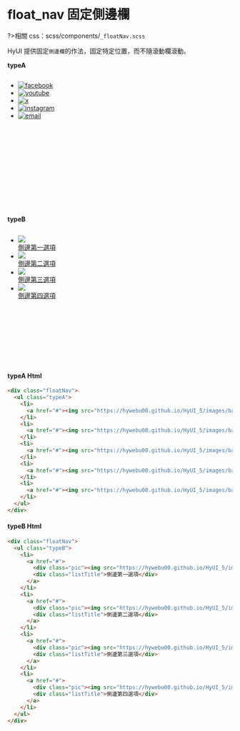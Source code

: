 # float_nav 固定側邊欄

?>相關 css：scss/components/`_floatNav.scss`

HyUI 提供固定`側邊欄`的作法，固定特定位置，而不隨滾動欄滾動。

<!-- panels:start -->
<!-- div:left-panel -->

**typeA**

<div class="demo">
<div class="floatNav">
  <ul class="typeA">
    <li>
      <a href="#"><img src="https://hywebu00.github.io/HyUI_5/images/basic/icon/share/facebook.svg" alt="facebook" /></a>
    </li>
    <li>
      <a href="#"><img src="https://hywebu00.github.io/HyUI_5/images/basic/icon/share/youtube.svg" alt="youtube" /></a>
    </li>
    <li>
      <a href="#"><img src="https://hywebu00.github.io/HyUI_5/images/basic/icon/share/x.svg" alt="x" /></a>
    </li>
    <li>
      <a href="#"><img src="https://hywebu00.github.io/HyUI_5/images/basic/icon/share/instagram.svg" alt="instagram" /></a>
    </li>
    <li>
      <a href="#"><img src="https://hywebu00.github.io/HyUI_5/images/basic/icon/share/email.svg" alt="email" /></a>
    </li>
  </ul>
</div>
</div>

<!-- div:right-panel -->

**typeB**

<div class="demo">
<div class="floatNav">
  <ul class="typeB">
    <li>
      <a href="#">
        <div class="pic"><img src="https://hywebu00.github.io/HyUI_5/images/basic/icon/grid_w.svg" /></div>
        <div class="listTitle">側邊第一選項</div>
      </a>
    </li>
    <li>
      <a href="#">
        <div class="pic"><img src="https://hywebu00.github.io/HyUI_5/images/basic/icon/setting_w.svg" /></div>
        <div class="listTitle">側邊第二選項</div>
      </a>
    </li>
    <li>
      <a href="#">
        <div class="pic"><img src="https://hywebu00.github.io/HyUI_5/images/basic/icon/home_w.svg" /></div>
        <div class="listTitle">側邊第三選項</div>
      </a>
    </li>
    <li>
      <a href="#">
        <div class="pic"><img src="https://hywebu00.github.io/HyUI_5/images/basic/icon/heart_w.svg" /></div>
        <div class="listTitle">側邊第四選項</div>
      </a>
    </li>
  </ul>
</div>
</div>

<!-- panels:end -->
<!-- tabs:start -->

#### **typeA Html**

```html
<div class="floatNav">
  <ul class="typeA">
    <li>
      <a href="#"><img src="https://hywebu00.github.io/HyUI_5/images/basic/icon/share/facebook.svg" alt="facebook" /></a>
    </li>
    <li>
      <a href="#"><img src="https://hywebu00.github.io/HyUI_5/images/basic/icon/share/youtube.svg" alt="youtube" /></a>
    </li>
    <li>
      <a href="#"><img src="https://hywebu00.github.io/HyUI_5/images/basic/icon/share/x.svg" alt="x" /></a>
    </li>
    <li>
      <a href="#"><img src="https://hywebu00.github.io/HyUI_5/images/basic/icon/share/instagram.svg" alt="instagram" /></a>
    </li>
    <li>
      <a href="#"><img src="https://hywebu00.github.io/HyUI_5/images/basic/icon/share/email.svg" alt="email" /></a>
    </li>
  </ul>
</div>
```

#### **typeB Html**

```html
<div class="floatNav">
  <ul class="typeB">
    <li>
      <a href="#">
        <div class="pic"><img src="https://hywebu00.github.io/HyUI_5/images/basic/icon/grid_w.svg" /></div>
        <div class="listTitle">側邊第一選項</div>
      </a>
    </li>
    <li>
      <a href="#">
        <div class="pic"><img src="https://hywebu00.github.io/HyUI_5/images/basic/icon/setting_w.svg" /></div>
        <div class="listTitle">側邊第二選項</div>
      </a>
    </li>
    <li>
      <a href="#">
        <div class="pic"><img src="https://hywebu00.github.io/HyUI_5/images/basic/icon/home_w.svg" /></div>
        <div class="listTitle">側邊第三選項</div>
      </a>
    </li>
    <li>
      <a href="#">
        <div class="pic"><img src="https://hywebu00.github.io/HyUI_5/images/basic/icon/heart_w.svg" /></div>
        <div class="listTitle">側邊第四選項</div>
      </a>
    </li>
  </ul>
</div>
```

<!-- tabs:end -->
<style>
  .demo{
   position: relative;
    width: 160px;
    height: 300px;
  overflow:hidden;
  }
  .floatNav{
    position:absolute !important;
    bottom:auto !important;
    top:0 !important;
  }
</style>

<script>
  _toggleDropdown('.floatNav .floatSwitchBtn', '.floatNav .typeA'); //LP 內容搜尋
</script>
